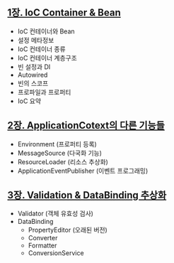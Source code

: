 ## [1장. IoC Container & Bean](./IoC-Container/README.md)

- IoC 컨테이너와 Bean
- 설정 메타정보
- IoC 컨테이너 종류
- IoC 컨테이너 계층구조
- 빈 설정과 DI
- Autowired
- 빈의 스코프
- 프로파일과 프로퍼티
- IoC 요약

## [2장. ApplicationCotext의 다른 기능들](./ApplicationContextDetail/README.md)

- Environment (프로퍼티 등록)
- MessageSource (다국화 기능)
- ResourceLoader (리소스 추상화)
- ApplicationEventPublisher (이벤트 프로그래밍)

## [3장. Validation &amp; DataBinding 추상화](./Abstract/README.md)

- Validator (객체 유효성 검사)
- DataBinding
  - PropertyEditor (오래된 버전)
  - Converter
  - Formatter
  - ConversionService
